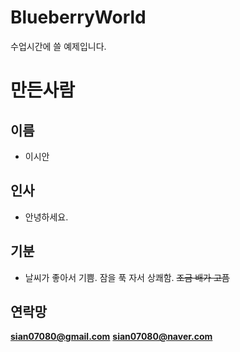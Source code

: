 # BlueberryWorld
수업시간에 쓸 예제입니다. 

# 만든사람
## 이름
* 이시안
## 인사
* 안녕하세요.
## 기분
* 날씨가 좋아서 기쁨. 잠을 푹 자서 상쾌함. ~~조금 배가 고픔~~
## 연락망 
**sian07080@gmail.com**
**sian07080@naver.com**

